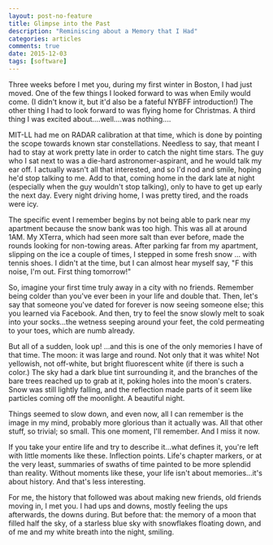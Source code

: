 ```yaml
---
layout: post-no-feature
title: Glimpse into the Past
description: "Reminiscing about a Memory that I Had"
categories: articles
comments: true
date: 2015-12-03
tags: [software]
---
```



Three weeks before I met you, during my first winter in Boston, I had just moved. One of the few things I looked forward to was when Emily would come. (I didn't know it, but it'd also be a fateful NYBFF introduction!) The other thing I had to look forward to was flying home for Christmas. A third thing I was excited about....well....was nothing....

MIT-LL had me on RADAR calibration at that time, which is done by pointing the scope towards known star constellations. Needless to say, that meant I had to stay at work pretty late in order to catch the night time stars. The guy who I sat next to was a die-hard astronomer-aspirant, and he would talk my ear off. I actually wasn't all that interested, and so I'd nod and smile, hoping he'd stop talking to me. Add to that, coming home in the dark late at night (especially when the guy wouldn't stop talking), only to have to get up early the next day. Every night driving home, I was pretty tired, and the roads were icy.

The specific event I remember begins by not being able to park near my apartment because the snow bank was too high. This was all at around 1AM. My XTerra, which had seen more salt than ever before, made the rounds looking for non-towing areas. After parking far from my apartment, slipping on the ice a couple of times, I stepped in some fresh snow ... with tennis shoes. I didn't at the time, but I can almost hear myself say, "F this noise, I'm out. First thing tomorrow!"

So, imagine your first time truly away in a city with no friends. Remember being colder than you've ever been in your life and double that. Then, let's say that someone you've dated for forever is now seeing someone else; this you learned via Facebook. And then, try to feel the snow slowly melt to soak into your socks...the wetness seeping around your feet, the cold permeating to your toes, which are numb already.

But all of a sudden, look up! ...and this is one of the only memories I have of that time. The moon: it was large and round. Not only that it was white! Not yellowish, not off-white, but bright fluorescent white (if there is such a color.) The sky had a dark blue tint surrounding it, and the branches of the bare trees reached up to grab at it, poking holes into the moon's craters. Snow was still lightly falling, and the reflection made parts of it seem like particles coming off the moonlight. A beautiful night. 

Things seemed to slow down, and even now, all I can remember is the image in my mind, probably more glorious than it actually was. All that other stuff, so trivial; so small. This one moment, I'll remember. And I miss it now.

If you take your entire life and try to describe it...what defines it, you're left with little moments like these. Inflection points. Life's chapter markers, or at the very least, summaries of swaths of time painted to be more splendid than reality. Without moments like these, your life isn't about memories...it's about history. And that's less interesting.

For me, the history that followed was about making new friends, old friends moving in, I met you. I had ups and downs, mostly feeling the ups afterwards, the downs during. But before that: the memory of a moon that filled half the sky, of a starless blue sky with snowflakes floating down, and of me and my white breath into the night, smiling.
